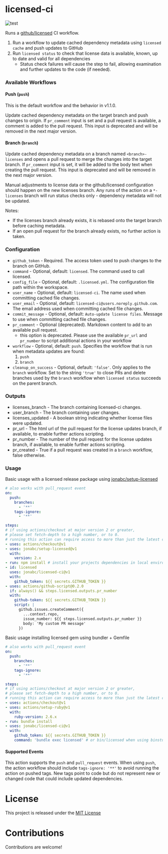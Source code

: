 # licensed-ci

![test](https://github.com/jonabc/licensed-ci/workflows/Test/badge.svg)

Runs a [github/licensed](https://github.com/github/licensed) CI workflow.
1. Run a workflow to update cached dependency metadata using `licensed cache` and push updates to GitHub
1. Run `licensed status` to check that license data is available, known, up to date and valid for all dependencies
   - Status check failures will cause the step to fail, allowing examination and further updates to the code (if needed).

### Available Workflows

#### Push (`push`)

This is the default workflow and the behavior in v1.1.0.

Update cached dependency metadata on the target branch and push changes to origin.
If `pr_comment` input is set and a pull request is available, a comment is added to the pull request.  This input is deprecated and will be removed in the next major version.

#### Branch (`branch`)

Update cached dependency metadata on a branch named `<branch>-licenses` and opens a pull request to merge the changes into the target branch.
If `pr_comment` input is set, it will be added to the body text when creating the pull request.  This input is deprecated and will be removed in the next major version.

Manual adjustments to license data or the github/licensed configuration should happen on the new licenses branch.
Any runs of the action on a `*-licenses` branch will run status checks only - dependency metadata will not be updated.

Notes:
- If the licenses branch already exists, it is rebased onto the target branch before caching metadata.
- If an open pull request for the branch already exists, no further action is taken.

### Configuration

- `github_token` - Required.  The access token used to push changes to the branch on GitHub.
- `command` - Optional, default: `licensed`. The command used to call licensed.
- `config_file` - Optional, default: `.licensed.yml`.  The configuration file path within the workspace.
- `user_name` - Optional, default: `licensed-ci`.  The name used when committing cached file changes.
- `user_email` - Optional, default: `licensed-ci@users.noreply.github.com`.  The email address used when committing cached file changes.
- `commit_message` - Optional, default: `Auto-update license files`.  Message to use when committing cached file changes.
- `pr_comment` - Optional (deprecated).  Markdown content to add to an available pull request.
   - this option is deprecated.  Please use the available `pr_url` and `pr_number` to script additional actions in your workflow
- `workflow` - Optional, default: `push`.  Specifies the workflow that is run when metadata updates are found:
  1. `push`
  1. `branch`
- `cleanup_on_success` - Optional, default: `'false'`.  Only applies to the `branch` workflow.  Set to the string `'true'` to close PRs and delete branches used by the `branch` workflow when `licensed status` succeeds on the parent branch.

### Outputs

- licenses_branch - The branch containing licensed-ci changes.
- user_branch - The branch containing user changes.
- licenses_updated - A boolean string indicating whether license files were updated.
- pr_url - The html url of the pull request for the license updates branch, if available, to enable further actions scripting.
- pr_number - The number of the pull request for the license updates branch, if available, to enable further actions scripting.
- pr_created - True if a pull request was created in a `branch` workflow, false otherwise.

### Usage

Basic usage with a licensed release package using [jonabc/setup-licensed](https://github.com/jonabc/setup-licensed)
```yaml
# also works with pull_request event
on:
  push:
    branches:
      - '**'
    tags-ignore:
      - '**'

steps:
# if using actions/checkout at major version 2 or greater,
# please set fetch-depth to a high number, or to 0.
# running this action can require access to more than just the latest commit on a branch
- uses: actions/checkout@v1
- uses: jonabc/setup-licensed@v1
  with:
    version: 2.x
- run: npm install # install your projects dependencies in local environment
- id: licensed
  uses: jonabc/licensed-ci@v1
  with:
    github_token: ${{ secrets.GITHUB_TOKEN }}
- uses: actions/github-script@0.2.0
  if: always() && steps.licensed.outputs.pr_number
  with:
    github-token: ${{ secrets.GITHUB_TOKEN }}
    script: |
      github.issues.createComment({
        ...context.repo,
        issue_number: ${{ steps.licensed.outputs.pr_number }}
        body: 'My custom PR message'
      })
```

Basic usage installing licensed gem using bundler + Gemfile
```yaml
# also works with pull_request event
on:
  push:
    branches:
      - '**'
    tags-ignore:
      - '**'

steps:
# if using actions/checkout at major version 2 or greater,
# please set fetch-depth to a high number, or to 0.
# running this action can require access to more than just the latest commit on a branch
- uses: actions/checkout@v1
- uses: actions/setup-ruby@v1
  with:
    ruby-version: 2.6.x
- run: bundle install
- uses: jonabc/licensed-ci@v1
  with:
    github_token: ${{ secrets.GITHUB_TOKEN }}
    command: 'bundle exec licensed' # or bin/licensed when using binstubs
```

#### Supported Events

This action supports the `push` and `pull_request` events.  When using `push`, the action workflow should include `tags-ignore: '**'` to avoid running the action on pushed tags.  New tags point to code but do not represent new or changed code that could include updated dependencies.

# License

This project is released under the [MIT License](LICENSE)

# Contributions

Contributions are welcome!
